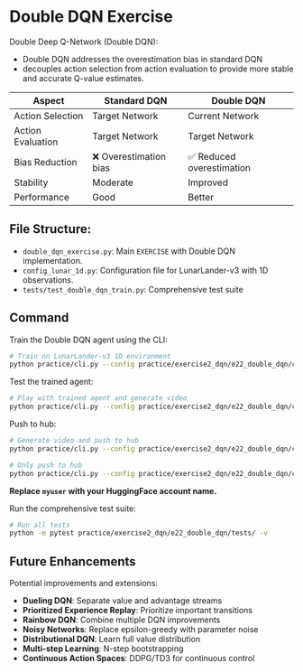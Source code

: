 # Double DQN Exercise

Double Deep Q-Network (Double DQN):
- Double DQN addresses the overestimation bias in standard DQN
- decouples action selection from action evaluation to provide more stable and accurate Q-value estimates.

|         Aspect    |         Standard DQN      |    Double DQN     |
|-------------------|---------------------------|-------------------|
| Action Selection  | Target Network            | Current Network   |
| Action Evaluation | Target Network            | Target Network    |
| Bias Reduction    | ❌ Overestimation bias    | ✅ Reduced overestimation |
| Stability         | Moderate                  | Improved          |
| Performance       | Good                      | Better            |

## File Structure:
- `double_dqn_exercise.py`: Main `EXERCISE` with Double DQN implementation.
- `config_lunar_1d.py`: Configuration file for LunarLander-v3 with 1D observations.
- `tests/test_double_dqn_train.py`: Comprehensive test suite

## Command
Train the Double DQN agent using the CLI:
```bash
# Train on LunarLander-v3 1D environment
python practice/cli.py --config practice/exercise2_dqn/e22_double_dqn/config_lunar_1d.py
```

Test the trained agent:
```bash
# Play with trained agent and generate video
python practice/cli.py --config practice/exercise2_dqn/e22_double_dqn/config_lunar_1d.py --mode play
```

Push to hub:
```bash
# Generate video and push to hub
python practice/cli.py --config practice/exercise2_dqn/e22_double_dqn/config_lunar_1d.py --mode push_to_hub --username myuser

# Only push to hub
python practice/cli.py --config practice/exercise2_dqn/e22_double_dqn/config_lunar_1d.py --mode push_to_hub --username myuser --skip_play
```
**Replace `myuser` with your HuggingFace account name.**

Run the comprehensive test suite:
```bash
# Run all tests
python -m pytest practice/exercise2_dqn/e22_double_dqn/tests/ -v
```


## Future Enhancements

Potential improvements and extensions:
- **Dueling DQN**: Separate value and advantage streams
- **Prioritized Experience Replay**: Prioritize important transitions
- **Rainbow DQN**: Combine multiple DQN improvements
- **Noisy Networks**: Replace epsilon-greedy with parameter noise
- **Distributional DQN**: Learn full value distribution
- **Multi-step Learning**: N-step bootstrapping
- **Continuous Action Spaces**: DDPG/TD3 for continuous control
